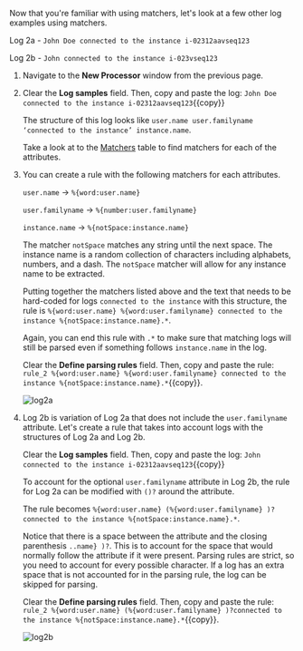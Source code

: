 Now that you're familiar with using matchers, let's look at a few other log examples using matchers.

Log 2a - `John Doe connected to the instance i-02312aavseq123`

Log 2b - `John connected to the instance i-023vseq123`

1. Navigate to the **New Processor** window from the previous page.

2. Clear the **Log samples** field. Then, copy and paste the log: `John Doe connected to the instance i-02312aavseq123`{{copy}}

    The structure of this log looks like  `user.name user.familyname ‘connected to the instance’ instance.name`.

    Take a look at to the <a href="https://docs.datadoghq.com/logs/processing/parsing/?tab=matcher#matcher-and-filter" target="_blank">Matchers</a> table to find matchers for each of the attributes.

3. You can create a rule with the following matchers for each attributes.

    `user.name` &rarr; `%{word:user.name}`

    `user.familyname` &rarr; `%{number:user.familyname}`

    `instance.name` &rarr; `%{notSpace:instance.name}`
    
    The matcher `notSpace` matches any string until the next space. The instance name is a random collection of characters including alphabets, numbers, and a dash. The `notSpace` matcher will allow for any instance name to be extracted.

    Putting together the matchers listed above and the text that needs to be hard-coded for logs `connected to the instance` with this structure, the rule is `%{word:user.name} %{word:user.familyname} connected to the instance %{notSpace:instance.name}.*`. 

    Again, you can end this rule with `.*` to make sure that matching logs will still be parsed even if something follows `instance.name` in the log.

    Clear the **Define parsing rules** field. Then, copy and paste the rule: `rule_2 %{word:user.name} %{word:user.familyname} connected to the instance %{notSpace:instance.name}.*`{{copy}}.
    
    ![log2a](logsparsing/assets/log2a.png)

4. Log 2b is variation of Log 2a that does not include the `user.familyname` attribute. Let's create a rule that takes into account logs with the structures of Log 2a and Log 2b.

    Clear the **Log samples** field. Then, copy and paste the log: `John connected to the instance i-02312aavseq123`{{copy}}
    
    To account for the optional `user.familyname` attribute in Log 2b, the rule for Log 2a can be modified with `()?` around the attribute.

    The rule becomes `%{word:user.name} (%{word:user.familyname} )?connected to the instance %{notSpace:instance.name}.*`.

    Notice that there is a space between the attribute and the closing parenthesis `..name} )?`. This is to account for the space that would normally follow the attribute if it were present. Parsing rules are strict, so you need to account for every possible character. If a log has an extra space that is not accounted for in the parsing rule, the log can be skipped for parsing.

    Clear the **Define parsing rules** field. Then, copy and paste the rule: `rule_2 %{word:user.name} (%{word:user.familyname} )?connected to the instance %{notSpace:instance.name}.*`{{copy}}.

    ![log2b](logsparsing/assets/log2b.png)

